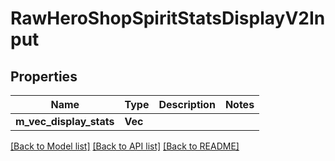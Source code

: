 # RawHeroShopSpiritStatsDisplayV2Input

## Properties

Name | Type | Description | Notes
------------ | ------------- | ------------- | -------------
**m_vec_display_stats** | **Vec<String>** |  | 

[[Back to Model list]](../README.md#documentation-for-models) [[Back to API list]](../README.md#documentation-for-api-endpoints) [[Back to README]](../README.md)


